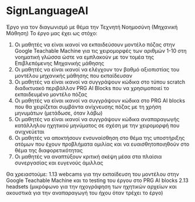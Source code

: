 # SignLanguageAI
Έργο για τον διαγωνισμό με θέμα την Τεχνητή Νοημοσύνη (Μηχανική Μάθηση)
Το έργο μας έχει ως στόχο:
1. Οι μαθητές να είναι ικανοί να εκπαιδεύσουν μοντέλο πόζας στην Google Teachable Machine για τις χειρομορφές των αριθμών 1-10 στη νοηματική γλώσσα ώστε να εμπλακούν με τον τομέα της Επιβλεπόμενης Μηχανικής μάθησης
2. Οι μαθητές να είναι ικανοί να ελέγχουν τον βαθμό αξιοπιστίας του μοντέλου μηχανικής μάθησης που εκπαίδευσαν
3. Οι μαθητές να είναι ικανοί να συγγράψουν κώδικα στο τύπου scratch διαδικτυακό περιβάλλον PRG AI Blocks που να χρησιμοποιεί το εκπαιδευμένο μοντέλο πόζας
4. Οι μαθητές να είναι ικανοί να συγγράψουν κώδικα στο PRG AI blocks που θα χειρίζεται συμβάντα ανίχνευσης πόζας με τη χρήση μηνυμάτων (μετάδωσε, όταν λάβω)
5. Οι μαθητές να είναι ικανοί να συγγράψουν κώδικα αναπαραγωγής κατάλληλου ηχητικού μηνύματος σε σχέση με την χειρομορφή που ανιχνεύεται
6. Οι μαθητές να αποκτήσουν ενσυναίσθηση στο θέμα της υποστήριξης ατόμων που έχουν προβλήματα ομιλίας και να ευαισθητοποιηθούν στο θέμα της διαφορετικότητας
7. Οι μαθητές να αναπτύξουν κριτική σκέψη μέσα στα πλαίσια συνεργασίας και ευγενούς άμιλλας

Θα χρειαστούμε:
1.13 webcams για την εκπαίδευση του μοντέλου στην Google Teachable Machine και το testing του έργου στο PRG AI blocks
2.13 headsets (μικρόφωνο για την ηχογράφηση των ηχητικών αρχείων και ακουστικά για την αναπαραγωγή του ήχου όταν τρέχει το έργο)
